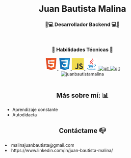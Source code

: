 <header> 
    <link rel="preconnect" href="https://fonts.googleapis.com">
    <link rel="preconnect" href="https://fonts.gstatic.com" crossorigin>
    <link href="https://fonts.googleapis.com/css2?family=Montserrat&display=swap" rel="stylesheet">
</header> 


<body>
    <h1 align="center">Juan Bautista Malina </h1>
<h3 align="center"> 👾💻 Desarrollador Backend 💻👾</h3>

<br>

<h3 align="center">📌 Habilidades Técnicas 📌</h3>
<div align="center"><a href="https://developer.mozilla.org/es/docs/Web/HTML" target="_blank" rel="noreferrer"> <img src="https://raw.githubusercontent.com/devicons/devicon/master/icons/html5/html5-original.svg" alt="html" width="40" height="40"/> </a>
<a href="https://developer.mozilla.org/es/docs/Web/CSS" target="_blank" rel="noreferrer"> <img src="https://raw.githubusercontent.com/devicons/devicon/master/icons/css3/css3-original.svg" alt="css" width="40" height="40"/> </a>
<a href="https://developer.mozilla.org/es/docs/Web/JavaScript" target="_blank" rel="noreferrer"> <img src="https://raw.githubusercontent.com/devicons/devicon/master/icons/javascript/javascript-original.svg" alt="javascript" width="40" height="40"/> </a>
<a href="https://www.java.com" target="_blank" rel="noreferrer"> <img src="https://raw.githubusercontent.com/devicons/devicon/master/icons/java/java-original.svg" alt="java" width="40" height="40"/> </a>
<a href="https://git-scm.com/" target="_blank" rel="noreferrer"> <img src="https://www.vectorlogo.zone/logos/python/python-icon.svg" alt="git" width="40" height="40"/> </a>
<a href="https://git-scm.com/" target="_blank" rel="noreferrer"> <img src="https://www.vectorlogo.zone/logos/git-scm/git-scm-icon.svg" alt="git" width="40" height="40"/> </a>
 </div>

<div align="center"><img align="center" src="https://github-readme-stats.vercel.app/api/top-langs?username=juanbautistamalina&show_icons=true&locale=en&layout=compact" alt="juanbautistamalina"/></div>

<br>
<h2 align="center">Más sobre mí: 📊</h2>
<ul>
    <li>Aprendizaje constante </li>
    <li>Autodidacta</li>

</ul>

<h2 align="center">Contáctame 📪</h2>
<li><a>malinajuanbautista@gmail.com</a></li>
<li><a>https://www.linkedin.com/in/juan-bautista-malina/</a></li>

</body>

